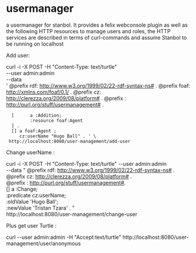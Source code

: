 usermanager
===========

a usermanager for stanbol. It provides a felix webconsole plugin as well as the following HTTP resources to manage users and roles, the HTTP services are described in terms of curl-commands and assume Stanbol to be running on localhost

Add user:

curl -i -X POST -H "Content-Type: text/turtle" \
     --user admin:admin \
     --data \
     ' @prefix rdf: <http://www.w3.org/1999/02/22-rdf-syntax-ns#> .
     @prefix foaf: <http://xmlns.com/foaf/0.1/> .
     @prefix cz: <http://clerezza.org/2009/08/platform#> .
     @prefix : <http://purl.org/stuff/usermanagement#> .

      [      a :Addition;
             :resource foaf:Agent
      ] .
      [] a foaf:Agent ;
         cz:userName "Hugo Ball" . ' \
     http://localhost:8080/user-management/add-user

Change userName :

curl -i -X POST -H "Content-Type: text/turtle" --user admin:admin \
    --data " @prefix rdf: <http://www.w3.org/1999/02/22-rdf-syntax-ns#> . \
             @prefix cz: <http://clerezza.org/2009/08/platform#> . \
             @prefix : <http://purl.org/stuff/usermanagement#>. \
             [] a :Change;  \
                :predicate cz:userName; \
                :oldValue 'Hugo Ball'; \
                :newValue 'Tristan Tzara' . " \
      http://localhost:8080/user-management/change-user

Plus get user Turtle :

curl --user admin:admin -H "Accept:text/turtle"
http://localhost:8080/user-management/user/anonymous

